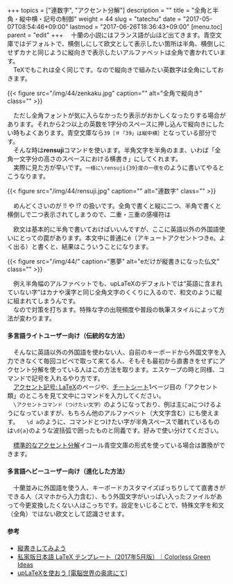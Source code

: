 +++
topics = ["連数字", "アクセント分解"]
description = ""
title = "全角と半角・縦中横・記号の制御"
weight = 44
slug = "tatechu"
date = "2017-05-07T08:54:46+09:00"
lastmod = "2017-06-26T18:36:43+09:00"
[menu.toc]
    parent = "edit"
+++
&#x3000;十蘭の小説にはフランス語が山ほど出てきます。青空文庫ではデフォルトで、横倒しにして欧文として表示したい箇所は半角、横倒しにせずカナと同じように縦向きで表示したいアルファベットは全角で書かれています。  
　TeXでもこれは全く同じです。なので縦向きで組みたい英数字は全角にしておきます。

{{< figure src="/img/44/zenkaku.jpg" caption="" alt="全角で縦向き" class="" >}}

　ただし全角フォントが気に入らなかったり表示がおかしくなったりする場合があります。それから2つ以上の英数を1字分のスペースに押し込んで縦向きにしたい時もよくあります。青空文庫なら`39［＃「39」は縦中横］`となっている部分です。  
　そんな時は**rensuji**コマンドを使います。半角文字を半角のまま、いわば「全角一文字分の高さのスペースにおける横書き」にしてくれます。  
　実際に見た方が早いです。<code class="language-latex">一様に&#092;rensuji{39}度の一夜を</code>のように書いてやるとこうなります。

{{< figure src="/img/44/rensuji.jpg" caption="" alt="連数字" class="" >}}

　めんどくさいのが !! や !? の扱いです。全角で書くと縦に二つ、半角で書くと横倒しで二つ表示されてしまうので、二重・三重の感嘆符は

　欧文は基本的に半角で書いておけばいいんですが、ここに英語以外の外国語使いにとっての罠があります。本文中に普通にé（アキュートアクセントつきe。よく出る）と書くと、結果はこういうことになります。

{{< figure src="/img/44/" caption="悪夢" alt="eだけが縦書きになった仏文" class="" >}}

　例え半角幅のアルファベットでも、upLaTeXのデフォルトでは“英語に含まれていない字”はカナや漢字と同じ全角文字のくくりに入るので、和文のように縦に組まれてしまうんです。  
　なので対策を打ちます。特殊な字の出現頻度や普段の執筆スタイルによって方法が変わります。

#### 多言語ライトユーザー向け（伝統的な方法）
　そんなに英語以外の外国語を使わない人、自前のキーボードから外国文字を入力できなくて毎回コピペで取って来てる人、そもそも最初から直書きをせずにアクセント分解を使っている人はこの方法を取ります。エスケープの時と同様、コマンドで記号を入れるやり方です。  
　[アクセント記号: LaTeX](http://www.biwako.shiga-u.ac.jp/sensei/kumazawa/tex/accent.html)のページや、[チートシート](https://wtsnjp.com/pdf/platexsheet.pdf)1ページ目の「アクセント類」のところを見て文中にコマンドを入力してください。  
　`\アクセントコマンド（つけたい文字）`のようになっており、例は主にaにつけるようになっていますが、もちろん他のアルファベット（大文字含む）にも使えます。
　`\d a`のように、コマンドとつけたい字が半角スペースで離れているものは`\d{a}`のような波括弧で囲ったものと同義です。好みで使い分けてください。

　[標準的なアクセント分解](http://cosmoshouse.com/tools/acc-conv-j.htm)イコール青空文庫の形式を使っている場合は置換ができます。


#### 多言語ヘビーユーザー向け（進化した方法）
　十蘭並みに外国語を使う人、キーボードカスタマイズばっちりしてて直書きができる人（スマホから入力含む）、もう外国文字がいっぱい入ったファイルがあって今更変換したくない人はこっちです。設定をいじることで、特殊文字を和文（全角）ではない欧文として認識させます。




<!--　半角英数はそのまま半角で書けば横向きになりますが、悩ましいのが本文との間のスペースです。
　青空文庫では`のごとき Renault の Les Stella、`のように、和文との間に半角スペースを入れ、句読点との間では省いています。筆者自身は和文や他の記号との間には一切スペースを入れません。これはもう個人の執筆スタイルの問題なので統一しようとするのは無理がある気がします。
　スペースを入れるか入れないかでどう結果が変わるかはドキュメントクラスによりますが、utbookでは-->

#### 参考
- [縦書きしてみよう](http://www.fugenji.org/~thomas/texlive-guide/vertical.html)
- [私家版日本語 LaTeX テンプレート（2017年5月版）｜Colorless Green Ideas](http://id.fnshr.info/2017/05/20/my-latex-templates-201705/#toc12)
- [upLaTeXを使おう [電脳世界の奥底にて]](http://zrbabbler.sp.land.to/uplatex.html)